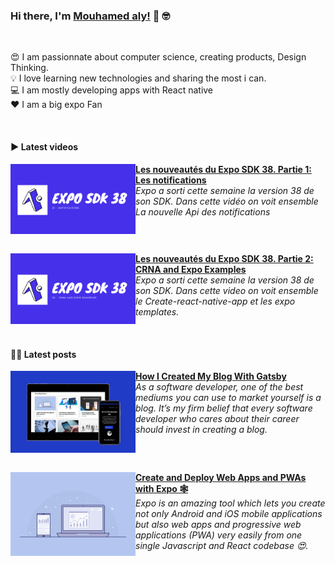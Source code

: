 ### Hi there, I'm [Mouhamed aly!](https://mouhamedaly.dev) 👋 🤓

<br />

😍 I am passionnate about computer science, creating products, Design Thinking. <br />
💡 I love learning new technologies and sharing the most i can. <br />
💻 I am mostly developing apps with React native <br />
❤️ I am a big expo Fan

<br />

#### ▶️ Latest videos

<!-- YT LIST START -->

[<img src="https://github.com/Sidibedev/Sidibedev/blob/master/assets/video1.png" align="left" width="200" />](https://www.youtube.com/watch?v=Kn14Xu3l-6w&t)
**[Les nouveautés du Expo SDK 38. Partie 1: Les notifications](https://www.youtube.com/watch?v=Kn14Xu3l-6w&t)**
<br /> _Expo a sorti cette semaine la version 38 de son SDK. Dans cette vidéo on voit ensemble La nouvelle Api des notifications_

<img align="center" width="100%" height="0" />

[<img src="https://github.com/Sidibedev/Sidibedev/blob/master/assets/video2.png" align="left" width="200" />](https://www.youtube.com/watch?v=01qrhGKyxkg&t)
**[Les nouveautés du Expo SDK 38. Partie 2: CRNA and Expo Examples](https://www.youtube.com/watch?v=01qrhGKyxkg&t)**
<br /> _Expo a sorti cette semaine la version 38 de son SDK. Dans cette video on voit ensemble le Create-react-native-app et les expo templates._

<img align="center" width="100%" height="0" />

#### ✍🏿 Latest posts

<!-- YT LIST START -->

[<img src="https://github.com/Sidibedev/Sidibedev/blob/master/assets/post1.png" align="left" width="200" />](https://mouhamedaly.dev/How-I-Created-My-Blog-With-Gatsby)
**[How I Created My Blog With Gatsby](https://mouhamedaly.dev/How-I-Created-My-Blog-With-Gatsby)**
<br /> _As a software developer, one of the best mediums you can use to market yourself is a blog. It’s my firm belief that every software developer who cares about their career should invest in creating a blog._

<img align="center" width="100%" height="0" />

[<img src="https://github.com/Sidibedev/Sidibedev/blob/master/assets/post2.png" align="left" width="200" />](https://mouhamedaly.dev/Create-and-Deploy-Web-Apps-and-PWAs-with-Expo)
**[Create and Deploy Web Apps and PWAs with Expo 🕸](https://mouhamedaly.dev/Create-and-Deploy-Web-Apps-and-PWAs-with-Expo)**
<br /> _Expo is an amazing tool which lets you create not only Android and iOS mobile applications but also web apps and progressive web applications (PWA) very easily from one single Javascript and React codebase 😍._

<img align="center" width="100%" height="0" />
